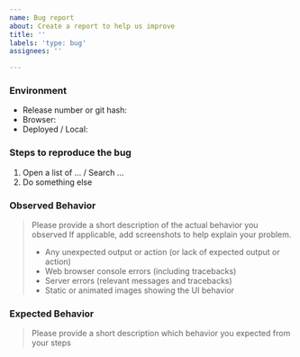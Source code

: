 ```yaml
---
name: Bug report
about: Create a report to help us improve
title: ''
labels: 'type: bug'
assignees: ''

---
```


### Environment

 * Release number or git hash: 
 * Browser: 
 * Deployed / Local: 

### Steps to reproduce the bug

1. Open a list of ... / Search ...
2. Do something else

### Observed Behavior

> Please provide a short description of the actual behavior you observed
> If applicable, add screenshots to help explain your problem.
> - Any unexpected output or action (or lack of expected output or action)
> - Web browser console errors (including tracebacks)
> - Server errors (relevant messages and tracebacks)
> - Static or animated images showing the UI behavior

### Expected Behavior

> Please provide a short description which behavior you expected from your steps
